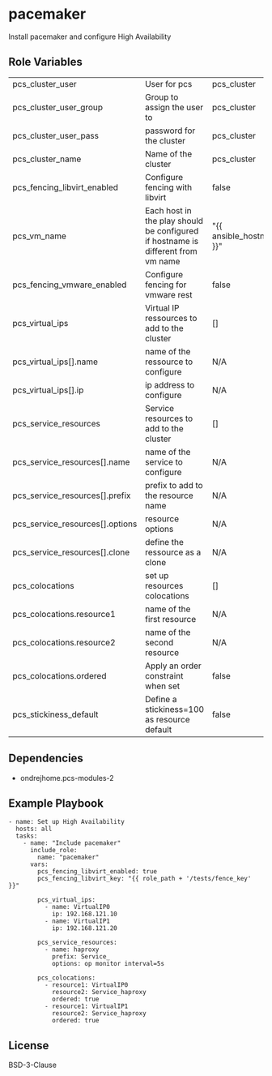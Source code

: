 pacemaker
=========

Install pacemaker and configure High Availability

Role Variables
--------------

|    |     |     |
|----|-----|-----|
| pcs_cluster_user | User for pcs |  pcs_cluster |
| pcs_cluster_user_group | Group to assign the user to | pcs_cluster |
| pcs_cluster_user_pass | password for the cluster | pcs_cluster |
| pcs_cluster_name | Name of the cluster | pcs_cluster |
| pcs_fencing_libvirt_enabled | Configure fencing with libvirt | false |
| pcs_vm_name | Each host in the play should be configured if hostname is different from vm name |  "{{ ansible_hostname }}" |
| pcs_fencing_vmware_enabled | Configure fencing for vmware rest | false |
| pcs_virtual_ips | Virtual IP ressources to add to the cluster | [] |
| pcs_virtual_ips[].name | name of the ressource to configure | N/A |
| pcs_virtual_ips[].ip | ip address to configure | N/A |
| pcs_service_resources | Service resources to add to the cluster | [] |
| pcs_service_resources[].name | name of the service to configure | N/A |
| pcs_service_resources[].prefix | prefix to add to the resource name | N/A |
| pcs_service_resources[].options | resource options | N/A |
| pcs_service_resources[].clone | define the ressource as a clone | N/A |
| pcs_colocations | set up resources colocations | [] |
| pcs_colocations.resource1 | name of the first resource | N/A |
| pcs_colocations.resource2 | name of the second resource | N/A |
| pcs_colocations.ordered | Apply an order constraint when set  | false |
| pcs_stickiness_default | Define a stickiness=100 as resource default | false |

Dependencies
------------

  * ondrejhome.pcs-modules-2

Example Playbook
----------------

```
- name: Set up High Availability
  hosts: all
  tasks:
    - name: "Include pacemaker"
      include_role:
        name: "pacemaker"
      vars:
        pcs_fencing_libvirt_enabled: true
        pcs_fencing_libvirt_key: "{{ role_path + '/tests/fence_key' }}"

        pcs_virtual_ips:
          - name: VirtualIP0
            ip: 192.168.121.10
          - name: VirtualIP1
            ip: 192.168.121.20
        
        pcs_service_resources:
          - name: haproxy
            prefix: Service_
            options: op monitor interval=5s

        pcs_colocations:
          - resource1: VirtualIP0
            resource2: Service_haproxy
            ordered: true
          - resource1: VirtualIP1
            resource2: Service_haproxy
            ordered: true
```

License
-------

BSD-3-Clause
